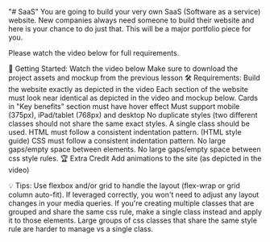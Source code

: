 "# SaaS" 
You are going to build your very own SaaS (Software as a service) website. New companies always need someone to build their website and here is your chance to do just that. This will be a major portfolio piece for you.

Please watch the video below for full requirements.

📣  Getting Started:
Watch the video below
Make sure to download the project assets and mockup from the previous lesson
🛠  Requirements:
Build the website exactly as depicted in the video
Each section of the website must look near identical as depicted in the video and mockup below.
Cards in "Key benefits" section must have hover effect
Must support mobile (375px), iPad/tablet (768px) and desktop
No duplicate styles (two different classes should not share the same exact styles. A single class should be used.
HTML must follow a consistent indentation pattern. (HTML style guide)
CSS must follow a consistent indentation pattern.
No large gaps/empty space between elements.
No large gaps/empty space between css style rules.
🏆  Extra Credit
Add animations to the site (as depicted in the video)


💡 Tips:
Use flexbox and/or grid to handle the layout (flex-wrap or grid column auto-fit). If leveraged correctly, you won't need to adjust any layout changes in your media queries.
If you're creating multiple classes that are grouped and share the same css rule, make a single class instead and apply it to those elements. Large groups of css classes that share the same style rule are harder to manage vs a single class.
